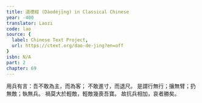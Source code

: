 ```yaml
---
title: 道德經 (Dàodéjīng) in Classical Chinese
year: -400
translator: Laozi
code: lao
source: {
  label: Chinese Text Project,
  url: https://ctext.org/dao-de-jing?en=off
}
isbn: N/A
part: 2
chapter: 69
---
```

用兵有言：吾不敢為主，而為客；
不敢進寸，而退尺。
是謂行無行；攘無臂；扔無敵；執無兵。
禍莫大於輕敵，輕敵幾喪吾寶。
故抗兵相加，哀者勝矣。